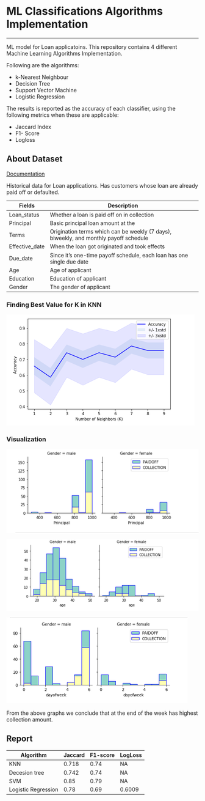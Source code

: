 
# ML Classifications Algorithms Implementation

---

ML model for Loan applicatoins. 
This repository contains 4 different Machine Learning Algorithms Implementation.

 
Following are the algorithms:
- k-Nearest Neighbour
- Decision Tree
- Support Vector Machine
- Logistic Regression

The results is reported as the accuracy of each classifier, using the following metrics when these are applicable:

- Jaccard Index
- F1- Score
- Logloss


## About Dataset

[Documentation](https://linktodocumentation)

Historical data for Loan applications. Has customers whose loan are already paid off or defaulted.

| Fields |	Description |
| --- | --- |
Loan_status |	Whether a loan is paid off on in collection
Principal |	Basic principal loan amount at the
Terms |	Origination terms which can be weekly (7 days), biweekly, and monthly payoff schedule
Effective_date |	When the loan got originated and took effects
Due_date |	Since it’s one-time payoff schedule, each loan has one single due date
Age |	Age of applicant
Education |	Education of applicant
Gender |	The gender of applicant


### Finding Best Value for K in KNN

![App Screenshot](https://github.com/hellfire95/Classification-Algo-On-Loan-Dataset/blob/master/Best%20value%20of%20K.png?raw=true)


### Visualization
![App Screenshot](https://github.com/hellfire95/Classification-Algo-On-Loan-Dataset/blob/master/Visualization%201.png?raw=true)

![App Screenshot](https://github.com/hellfire95/Classification-Algo-On-Loan-Dataset/blob/master/principal%20visualization%202.png?raw=true)

![App Screenshot](https://github.com/hellfire95/Classification-Algo-On-Loan-Dataset/blob/master/days%20visualization3.png?raw=true)

From the above graphs we conclude that at the end of the week has highest collection amount.
## Report 

| Algorithm | Jaccard | F1-score | LogLoss |
| --- | --- | --- | --- |
| KNN | 0.718 | 0.74 | NA |
| Decesion tree |	0.742 |	0.74 | NA |
| SVM |	0.85 |	0.79 |	NA |
| Logistic Regression |	0.78 |	0.69 |	0.6009 |



